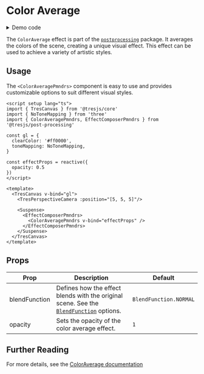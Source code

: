 # Color Average

<DocsDemoGUI>
  <ColorAverageDemo />
</DocsDemoGUI>

<details>
  <summary>Demo code</summary>

  <<< @/.vitepress/theme/components/pmdrs/ColorAverageDemo.vue{0}
</details>

The `ColorAverage` effect is part of the [`postprocessing`](https://pmndrs.github.io/postprocessing/public/docs/class/src/effects/ColorAverageEffect.js~ColorAverageEffect.html) package. It averages the colors of the scene, creating a unique visual effect. This effect can be used to achieve a variety of artistic styles.

## Usage

The `<ColorAveragePmndrs>` component is easy to use and provides customizable options to suit different visual styles.

```vue{4,11-13,20-24}
<script setup lang="ts">
import { TresCanvas } from '@tresjs/core'
import { NoToneMapping } from 'three'
import { ColorAveragePmndrs, EffectComposerPmndrs } from '@tresjs/post-processing'

const gl = {
  clearColor: '#ff0000',
  toneMapping: NoToneMapping,
}

const effectProps = reactive({
  opacity: 0.5
})
</script>

<template>
  <TresCanvas v-bind="gl">
    <TresPerspectiveCamera :position="[5, 5, 5]"/>

    <Suspense>
      <EffectComposerPmndrs>
        <ColorAveragePmndrs v-bind="effectProps" />
      </EffectComposerPmndrs>
    </Suspense>
  </TresCanvas>
</template>
```

## Props

| Prop              | Description                                                                                                   | Default                   |
| ----------------- | ------------------------------------------------------------------------------------------------------------- | ------------------------- |
| blendFunction     | Defines how the effect blends with the original scene. See the [`BlendFunction`](https://pmndrs.github.io/postprocessing/public/docs/variable/index.html#static-variable-BlendFunction) options.                                                               | `BlendFunction.NORMAL`    |
| opacity           | Sets the opacity of the color average effect.                                                                 | `1`                       |

## Further Reading
For more details, see the [ColorAverage documentation](https://pmndrs.github.io/postprocessing/public/docs/class/src/effects/ColorAverageEffect.js~ColorAverageEffect.html)
